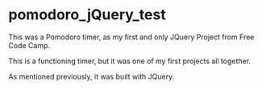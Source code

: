 # pomodoro_jQuery_test
This was a Pomodoro timer, as my first and only JQuery Project from Free Code Camp.

This is a functioning timer, but it was one of my first projects all together. 

As mentioned previously, it was built with JQuery.
